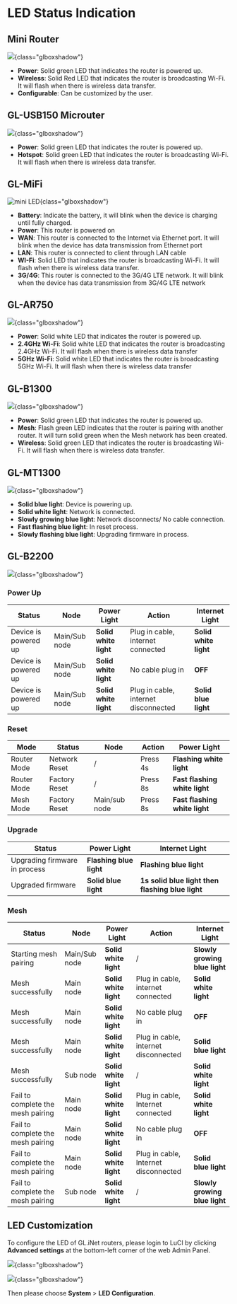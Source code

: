 # LED Status Indication

## Mini Router

![](https://static.gl-inet.com/docs/en/2.x/troubleshooting/src/ledlight/mini_led.jpg){class="glboxshadow"}

- **Power**: Solid green LED that indicates the router is powered up.
- **Wireless**:  Solid Red LED that indicates the router is broadcasting Wi-Fi. It will flash when there is wireless data transfer.
- **Configurable**: Can be customized by the user.

## GL-USB150 Microuter

![](https://static.gl-inet.com/docs/en/2.x/troubleshooting/src/ledlight/microuter.jpg){class="glboxshadow"}

- **Power**: Solid green LED that indicates the router is powered up.
- **Hotspot**:  Solid green LED that indicates the router is broadcasting Wi-Fi. It will flash when there is wireless data transfer.


## GL-MiFi

![mini LED](https://static.gl-inet.com/docs/en/2.x/troubleshooting/src/ledlight/mifi.jpg){class="glboxshadow"}

- **Battery**: Indicate the battery, it will blink when the device is charging until fully charged.
- **Power**: This router is powered on
- **WAN**: This router is connected to the Internet via Ethernet port.  It will blink when the device has data transmission from Ethernet port
- **LAN**: This router is connected to client through LAN cable
- **WI-Fi**: Solid LED that indicates the router is broadcasting Wi-Fi. It will flash when there is wireless data transfer.
- **3G/4G**: This router is connected to the 3G/4G LTE network. It will blink when the device has data transmission from 3G/4G LTE network


## GL-AR750 

![](https://static.gl-inet.com/docs/en/2.x/troubleshooting/src/ledlight/ar750.jpg){class="glboxshadow"}

- **Power**: Solid white LED that indicates the router is powered up.
- **2.4GHz Wi-Fi**: Solid white LED that indicates the router is broadcasting 2.4GHz Wi-Fi. It will flash when there is wireless data transfer
- **5GHz Wi-Fi**: Solid white LED that indicates the router is broadcasting 5GHz Wi-Fi. It will flash when there is wireless data transfer


## GL-B1300

![](https://static.gl-inet.com/docs/en/2.x/troubleshooting/src/ledlight/b1300.jpg){class="glboxshadow"}

- **Power**: Solid green LED that indicates the router is powered up.
- **Mesh**: Flash green LED indicates that the router is pairing with another router. It will turn solid green when the Mesh network has been created.
- **Wireless**: Solid green LED that indicates the router is broadcasting Wi-Fi. It will flash when there is wireless data transfer.


## GL-MT1300

![](https://static.gl-inet.com/docs/en/3/troubleshooting/led/mt1300_light.jpg){class="glboxshadow"}

- **Solid blue light**: Device is powering up.
- **Solid white light**: Network is connected.
- **Slowly growing blue light**: Network disconnects/ No cable connection.
- **Fast flashing blue light**: In reset process.
- **Slowly flashing blue light**: Upgrading firmware in process.


## GL-B2200

![](https://static.gl-inet.com/docs/en/3/troubleshooting/led/b2200_light.jpg){class="glboxshadow"}


### Power Up

| Status       | Node      | Power Light| Action   | Internet Light    |
| ------------ | --------- | ---------- | -------- | ----------------- |
| Device is powered up       | Main/Sub node      | **Solid white light**      | Plug in cable, internet connected | **Solid white light**                |
| Device is powered up   | Main/Sub node      | **Solid white light**       | No cable plug in | **OFF**                |
| Device is powered up     | Main/Sub node      | **Solid white light**          | Plug in cable, internet disconnected | **Solid blue light**                |


### Reset

| Mode       | Status      | Node| Action   | Power Light    |
| ------------ | --------- | ---------- | -------- | ----------------- |
| Router Mode       | Network Reset      | /      | Press 4s | **Flashing white light**                |
| Router Mode   | Factory Reset     | /       | Press 8s | **Fast flashing white light**                |
| Mesh Mode     | Factory Reset      | Main/sub node         | Press 8s | **Fast flashing white light**                |


### Upgrade

| Status       | Power Light     | Internet Light|
| ------------ | --------- | ---------- |
| Upgrading firmware in process       | **Flashing blue light**      | **Flashing blue light**      | 
| Upgraded firmware    | **Solid blue light**     |   **1s solid blue light then flashing blue light**    | 


### Mesh

| Status       | Node      | Power Light| Action   | Internet Light    |
| ------------ | --------- | ---------- | -------- | ----------------- |
| Starting mesh pairing       | Main/Sub node      | **Solid white light**      | / | **Slowly growing blue light**                |
| Mesh successfully   | Main node      | **Solid white light**       | Plug in cable, internet connected | **Solid white light**                |
| Mesh successfully     | Main node      | **Solid white light**          | No cable plug in | **OFF**                |
| Mesh successfully     | Main node      | **Solid white light**          | Plug in cable, internet disconnected | **Solid blue light**                |
| Mesh successfully     | Sub node      | **Solid white light**          | / | **Solid white light**                |
| Fail to complete the mesh pairing     | Main node      | **Solid white light**          | Plug in cable, Internet connected | **Solid white light**                |
| Fail to complete the mesh pairing     | Main node      | **Solid white light**          | No cable plug in | **OFF**                |
| Fail to complete the mesh pairing     | Main node      | **Solid white light**          | Plug in cable, Internet disconnected | **Solid blue light**                |
| Fail to complete the mesh pairing     | Sub node      | **Solid white light**          | / | **Slowly growing blue light**                |


## LED Customization

To configure the LED of GL.iNet routers, please login to LuCI by clicking **Advanced settings** at the bottom-left corner of the web Admin Panel. 

![](https://static.gl-inet.com/docs/en/3/troubleshooting/ledadvanced.png){class="glboxshadow"}

![](https://static.gl-inet.com/docs/en/3/setup/slate/more_settings/advanced.jpg){class="glboxshadow"}

Then please choose **System** > **LED Configuration**.
